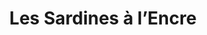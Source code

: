 ---
title: "Les Sardines à l’Encre"
url: /saint-gilles-croix-de-vie/les-sardines-a-lencre/
shop: Tattoo
---